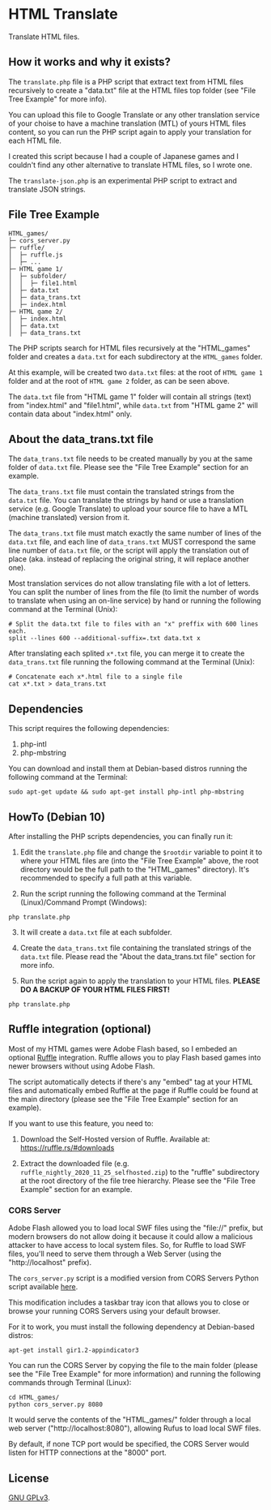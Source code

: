 # HTML Translate
 Translate HTML files.
 
## How it works and why it exists?

The ``translate.php`` file is a PHP script that extract text from HTML files recursively to create a "data.txt" file at the HTML files top folder (see "File Tree Example" for more info).

You can upload this file to Google Translate or any other translation service of your choise to have a machine translation (MTL) of yours HTML files content, so you can run the PHP script again to apply your translation for each HTML file.

I created this script because I had a couple of Japanese games and I couldn't find any other alternative to translate HTML files, so I wrote one.

The ``translate-json.php`` is an experimental PHP script to extract and translate JSON strings.

## File Tree Example

```
HTML_games/
├─ cors_server.py
├─ ruffle/
│  ├─ ruffle.js
│  ├─ ...
├─ HTML game 1/
│  ├─ subfolder/
│  │  ├─ file1.html
│  ├─ data.txt
│  ├─ data_trans.txt
│  ├─ index.html
├─ HTML game 2/
│  ├─ index.html
│  ├─ data.txt
│  ├─ data_trans.txt
```

The PHP scripts search for HTML files recursively at the "HTML_games" folder and creates a ``data.txt`` for each subdirectory at the ``HTML_games`` folder.

At this example, will be created two ``data.txt`` files: at the root of ``HTML game 1`` folder and at the root of ``HTML game 2`` folder, as can be seen above.

The ``data.txt`` file from "HTML game 1" folder will contain all strings (text) from "index.html" and "file1.html", while ``data.txt`` from "HTML game 2" will contain data about "index.html" only.

## About the data_trans.txt file

The ``data_trans.txt`` file needs to be created manually by you at the same folder of ``data.txt`` file. Please see the "File Tree Example" section for an example.

The ``data_trans.txt`` file must contain the translated strings from the ``data.txt`` file. You can translate the strings by hand or use a translation service (e.g. Google Translate) to upload your source file to have a MTL (machine translated) version from it.

The ``data_trans.txt`` file must match exactly the same number of lines of the ``data.txt`` file, and each line of ``data_trans.txt`` MUST correspond the same line number of ``data.txt`` file, or the script will apply the translation out of place (aka. instead of replacing the original string, it will replace another one).

Most translation services do not allow translating file with a lot of letters. You can split the number of lines from the file (to limit the number of words to translate when using an on-line service) by hand or running the following command at the Terminal (Unix):

```
# Split the data.txt file to files with an "x" preffix with 600 lines each.
split --lines 600 --additional-suffix=.txt data.txt x
```

After translating each splited ``x*.txt`` file, you can merge it to create the ``data_trans.txt`` file running the following command at the Terminal (Unix):

```
# Concatenate each x*.html file to a single file
cat x*.txt > data_trans.txt
```

## Dependencies

This script requires the following dependencies:

1. php-intl
2. php-mbstring

You can download and install them at Debian-based distros running the following command at the Terminal:

```
sudo apt-get update && sudo apt-get install php-intl php-mbstring
```

## HowTo (Debian 10)

After installing the PHP scripts dependencies, you can finally run it: 

1. Edit the ``translate.php`` file and change the ``$rootdir`` variable to point it to where your HTML files are (into the "File Tree Example" above, the root directory would be the full path to the "HTML_games" directory). It's recommended to specify a full path at this variable.

2. Run the script running the following command at the Terminal (Linux)/Command Prompt (Windows):

```
php translate.php
```

3. It will create a ``data.txt`` file at each subfolder. 

4. Create the ``data_trans.txt`` file containing the translated strings of the ``data.txt`` file. Please read the "About the data_trans.txt file" section for more info.

5. Run the script again to apply the translation to your HTML files. **PLEASE DO A BACKUP OF YOUR HTML FILES FIRST!**

```
php translate.php
```

## Ruffle integration (optional)

Most of my HTML games were Adobe Flash based, so I embeded an optional [Ruffle](https://ruffle.rs) integration. Ruffle allows you to play Flash based games into newer browsers without using Adobe Flash.

The script automatically detects if there's any "embed" tag at your HTML files and automatically embed Ruffle at the page if Ruffle could be found at the main directory (please see the "File Tree Example" section for an example).

If you want to use this feature, you need to:

1. Download the Self-Hosted version of Ruffle. Available at: https://ruffle.rs/#downloads

2. Extract the downloaded file (e.g. `ruffle_nightly_2020_11_25_selfhosted.zip`) to the "ruffle" subdirectory at the root directory of the file tree hierarchy. Please see the "File Tree Example" section for an example.

### CORS Server

Adobe Flash allowed you to load local SWF files using the "file://" prefix, but modern browsers do not allow doing it because it could allow a malicious attacker to have access to local system files. So, for Ruffle to load SWF files, you'll need to serve them through a Web Server (using the "http://localhost" prefix).

The ``cors_server.py`` script is a modified version from CORS Servers Python script available [here](https://gist.github.com/enjalot/2904124).

This modification includes a taskbar tray icon that allows you to close or browse your running CORS Servers using your default browser.

For it to work, you must install the following dependency at Debian-based distros:

```
apt-get install gir1.2-appindicator3
```

You can run the CORS Server by copying the file to the main folder (please see the "File Tree Example" for more information) and running the following commands through Terminal (Linux):

```
cd HTML_games/
python cors_server.py 8080
```

It would serve the contents of the "HTML_games/" folder through a local web server ("http://localhost:8080"), allowing Rufus to load local SWF files.

By default, if none TCP port would be specified, the CORS Server would listen for HTTP connections at the "8000" port.

## License

[GNU GPLv3](LICENSE).
